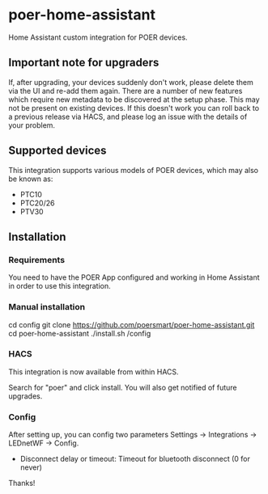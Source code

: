 # poer-home-assistant

Home Assistant custom integration for POER devices.

## Important note for upgraders

If, after upgrading, your devices suddenly don't work, please delete them via the UI and re-add them again.  There are a number of new features which require
new metadata to be discovered at the setup phase.  This may not be present on existing devices.
If this doesn't work you can roll back to a previous release via HACS, and please log an issue with the details of your problem.

## Supported devices

This integration supports various models of POER devices, which may also be known as:

- PTC10
- PTC20/26
- PTV30

## Installation

### Requirements

You need to have the POER App configured and working in Home Assistant in order to use this integration.

### Manual installation

cd config
git clone https://github.com/poersmart/poer-home-assistant.git
cd poer-home-assistant
./install.sh /config

### HACS

This integration is now available from within HACS.

Search for "poer" and click install.  You will also get notified of future upgrades.

### Config

After setting up, you can config two parameters Settings -> Integrations -> LEDnetWF -> Config.

- Disconnect delay or timeout: Timeout for bluetooth disconnect (0 for never)



Thanks!